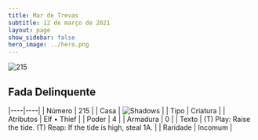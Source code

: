 ```yaml
---
title: Mar de Trevas
subtitle: 12 de março de 2021
layout: page
show_sidebar: false
hero_image: ../hero.png
---
```


![215](https://cdn.keyforgegame.com/media/card_front/pt/496_215_68VQC7Q4FP3_pt.png)

## Fada Delinquente

|----|----|
| Número | 215 |
| Casa | ![Shadows](https://archonarcana.com/images/thumb/e/ee/Shadows.png/22px-Shadows.png "Sombras") |
| Tipo | Criatura |
| Atributos | Elf • Thief |
| Poder | 4 |
| Armadura | 0 |
| Texto | (T) Play: Raise the tide.  (T) Reap: If the tide is high, steal 1A. |
| Raridade | Incomum |

